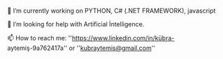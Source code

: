 

🔭 I’m currently working on PYTHON,  C# (.NET FRAMEWORK), javascript


🌱 I’m looking for help with Artificial İntelligence.


📫 How to reach me: ''https://www.linkedin.com/in/kübra- aytemiş-9a762417a'' or  ''kubraytemis@gmail.com''



<!--
**kubraytemis/kubraytemis** is a ✨ _special_ ✨ repository because its `README.md` (this file) appears on your GitHub profile.

Here are some ideas to get you started:

- 🔭 I’m currently working on ...
- 🌱 I’m currently learning ...
- 👯 I’m looking to collaborate on ...
- 🤔 I’m looking for help with ...
- 💬 Ask me about ...
- 📫 How to reach me: ...
- 😄 Pronouns: ...
- ⚡ Fun fact: ...
-->
